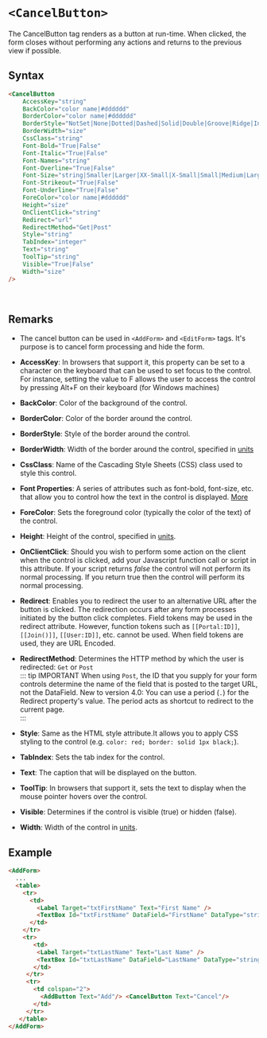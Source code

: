 # `<CancelButton>`

The CancelButton tag renders as a button at run-time. When clicked, the form closes without performing any actions and returns to the previous view if possible.

## Syntax
```html
<CancelButton 
    AccessKey="string"
    BackColor="color name|#dddddd"
    BorderColor="color name|#dddddd"
    BorderStyle="NotSet|None|Dotted|Dashed|Solid|Double|Groove|Ridge|Inset|Outset"
    BorderWidth="size"
    CssClass="string"
    Font-Bold="True|False"
    Font-Italic="True|False"
    Font-Names="string"
    Font-Overline="True|False"
    Font-Size="string|Smaller|Larger|XX-Small|X-Small|Small|Medium|Large|X-Large|XX-Large"
    Font-Strikeout="True|False"
    Font-Underline="True|False"
    ForeColor="color name|#dddddd"
    Height="size"
    OnClientClick="string"
    Redirect="url"
    RedirectMethod="Get|Post"
    Style="string"
    TabIndex="integer"
    Text="string"
    ToolTip="string"
    Visible="True|False"
    Width="size"
/> 
```
 

## Remarks

*   The cancel button can be used in `<AddForm>` and `<EditForm>` tags. It's purpose is to cancel form processing and hide the form.  

*   **AccessKey**: In browsers that support it, this property can be set to a character on the keyboard that can be used to set focus to the control. For instance, setting the value to F allows the user to access the control by pressing Alt+F on their keyboard (for Windows machines)  

*   **BackColor**: Color of the background of the control.  

*   **BorderColor**: Color of the border around the control.  

*   **BorderStyle**: Style of the border around the control.  

*   **BorderWidth**: Width of the border around the control, specified in [units](../unit-types.md)
*   **CssClass**: Name of the Cascading Style Sheets (CSS) class used to style this control.  

*   **Font Properties**: A series of attributes such as font-bold, font-size, etc. that allow you to control how the text in the control is displayed. [More](../font-properties.md)
*   **ForeColor**: Sets the foreground color (typically the color of the text) of the control.  

*   **Height**: Height of the control, specified in [units](../unit-types.md).  

*   **OnClientClick**: Should you wish to perform some action on the client when the control is clicked, add your Javascript function call or script in this attribute. If your script returns _false_ the control will not perform its normal processing. If you return true then the control will perform its normal processing.  

*   **Redirect**: Enables you to redirect the user to an alternative URL after the button is clicked. The redirection occurs after any form processes initiated by the button click completes. Field tokens may be used in the redirect attribute. However, function tokens such as `[[Portal:ID]]`, `[[Join()]]`, `[[User:ID]]`, etc. cannot be used. When field tokens are used, they are URL Encoded.  

*   **RedirectMethod**: Determines the HTTP method by which the user is redirected: `Get` or `Post`  
    ::: tip IMPORTANT
    When using `Post`, the ID that you supply for your form controls determine the name of the field that is posted to the target URL, not the DataField. New to version 4.0: You can use a period (`.`) for the Redirect property's value. The period acts as shortcut to redirect to the current page.  
    :::

*   **Style**: Same as the HTML style attribute.It allows you to apply CSS styling to the control (e.g. `color: red; border: solid 1px black;`).  

*   **TabIndex**: Sets the tab index for the control.  

*   **Text**: The caption that will be displayed on the button.  

*   **ToolTip**: In browsers that support it, sets the text to display when the mouse pointer hovers over the control.  

*   **Visible**: Determines if the control is visible (true) or hidden (false).  

*   **Width**: Width of the control in [units](../unit-types.md).  



## Example
```html {18}
<AddForm>  
  ...  
  <table>  
    <tr>  
      <td>  
        <Label Target="txtFirstName" Text="First Name" />  
        <TextBox Id="txtFirstName" DataField="FirstName" DataType="string" />  
      </td>  
    </tr>  
    <tr>  
       <td>  
        <Label Target="txtLastName" Text="Last Name" />  
        <TextBox Id="txtLastName" DataField="LastName" DataType="string" />  
       </td>  
     </tr>  
     <tr>  
       <td colspan="2">  
         <AddButton Text="Add"/> <CancelButton Text="Cancel"/>
       </td>  
     </tr>  
   </table>  
</AddForm>
```

